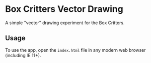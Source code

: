 # Box Critters Vector Drawing

A simple "vector" drawing experiment for the Box Critters.

## Usage
To use the app, open the `index.html` file in any modern web browser (including IE 11+).
